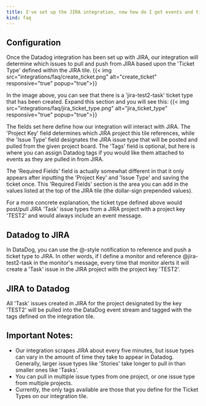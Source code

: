```yaml
---
title: I've set up the JIRA integration, now how do I get events and tickets created?
kind: faq
---
```


## Configuration

Once the Datadog integration has been set up with JIRA, our integration will determine which issues to pull and push from JIRA based upon the 'Ticket Type' defined within the JIRA tile.
{{< img src="integrations/faq/create_ticket.png" alt="create_ticket" responsive="true" popup="true">}}

In the image above, you can see that there is a 'jira-test2-task' ticket type that has been created. Expand this section and you will see this:
{{< img src="integrations/faq/jira_ticket_type.png" alt="jira_ticket_type" responsive="true" popup="true">}}

The fields set here define how our integration will interact with JIRA. The 'Project Key' field determines which JIRA project this tile references, while the 'Issue Type' field designates the JIRA issue type that will be posted and pulled from the given project board. The 'Tags' field is optional, but here is where you can assign Datadog tags if you would like them attached to events as they are pulled in from JIRA.

The 'Required Fields' field is actually somewhat different in that it only appears after inputting the 'Project Key' and 'Issue Type' and saving the ticket once. This 'Required Fields' section is the area you can add in the values listed at the top of the JIRA tile (the dollar-sign prepended values).

For a more concrete explanation, the ticket type defined above would post/pull JIRA 'Task' issue types from a JIRA project with a project key 'TEST2' and would always include an event message.

## Datadog to JIRA

In DataDog, you can use the @-style notification to reference and push a ticket type to JIRA. In other words, if I define a monitor and reference @jira-test2-task in the monitor's message, every time that monitor alerts it will create a 'Task' issue in the JIRA project with the project key 'TEST2'.

## JIRA to Datadog

All 'Task' issues created in JIRA for the project designated by the key 'TEST2' will be pulled into the DataDog event stream and tagged with the tags defined on the integration tile.

## Important Notes:

* Our integration scrapes JIRA about every five minutes, but issue types can vary in the amount of time they take to appear in Datadog. Generally, larger issue types like 'Stories' take longer to pull in than smaller ones like 'Tasks'.
* You can pull in multiple issue types from one project, or one issue type from multiple projects.
* Currently, the only tags available are those that you define for the Ticket Types on our integration tile.